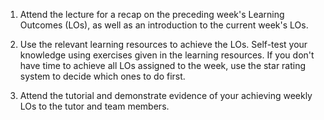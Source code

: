 1. Attend the lecture for a recap on the preceding week's Learning Outcomes (LOs), as well as an introduction to the current week's LOs.

<panel header=":recycle: Admin: Lectures">
  <include src="../../handbook/lectures.md" />
</panel> 

<p/>

2. Use the relevant learning resources to achieve the LOs. Self-test your knowledge using exercises given in the learning resources. If you don't have time to achieve all LOs assigned to the week, use the star rating system to decide which ones to do first.

<panel header=":recycle: Admin: Learning Outcomes">
  <include src="../../handbook/learningOutcomes.md" />
</panel> 

<p/>

3. Attend the tutorial and demonstrate evidence of your achieving weekly LOs to the tutor and team members.  

<panel header=":recycle: Admin: Tutorials">
  <include src="../../handbook/tutorials.md" />
</panel> 